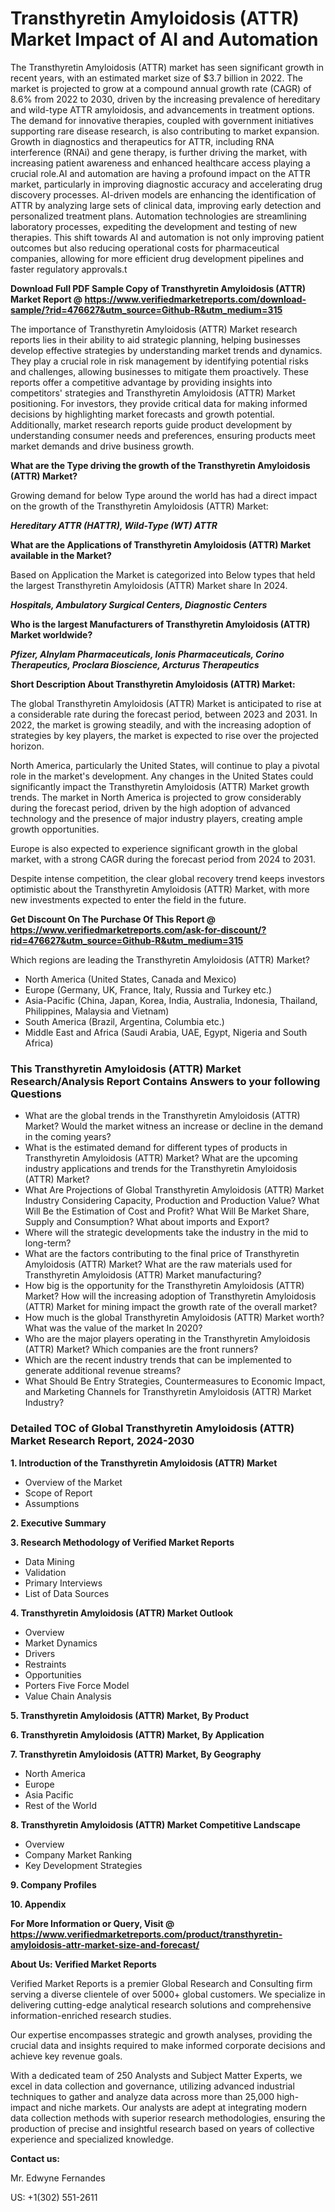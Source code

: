 <meta name="title" content="Global Transthyretin Amyloidosis (ATTR) Market Impact of AI and Automation"><meta name="description" content="The Transthyretin Amyloidosis (ATTR) market has seen significant growth in recent years, with an estimated market size of $3.7 billion in 2022. The market is projected to"><meta name="title" content="Transthyretin Amyloidosis (ATTR) Market Size, Share, Scope, Trends, Growth, Opportunities, Analysis, Forecast"><h1>Transthyretin Amyloidosis (ATTR) Market Impact of AI and Automation</h1>The Transthyretin Amyloidosis (ATTR) market has seen significant growth in recent years, with an estimated market size of $3.7 billion in 2022. The market is projected to grow at a compound annual growth rate (CAGR) of 8.6% from 2022 to 2030, driven by the increasing prevalence of hereditary and wild-type ATTR amyloidosis, and advancements in treatment options. The demand for innovative therapies, coupled with government initiatives supporting rare disease research, is also contributing to market expansion. Growth in diagnostics and therapeutics for ATTR, including RNA interference (RNAi) and gene therapy, is further driving the market, with increasing patient awareness and enhanced healthcare access playing a crucial role.AI and automation are having a profound impact on the ATTR market, particularly in improving diagnostic accuracy and accelerating drug discovery processes. AI-driven models are enhancing the identification of ATTR by analyzing large sets of clinical data, improving early detection and personalized treatment plans. Automation technologies are streamlining laboratory processes, expediting the development and testing of new therapies. This shift towards AI and automation is not only improving patient outcomes but also reducing operational costs for pharmaceutical companies, allowing for more efficient drug development pipelines and faster regulatory approvals.t</p><p id="" class=""><strong>Download Full PDF Sample Copy of Transthyretin Amyloidosis (ATTR) Market Report @ <a href="https://www.verifiedmarketreports.com/download-sample/?rid=476627&utm_source=Github-R&utm_medium=315" target="_blank">https://www.verifiedmarketreports.com/download-sample/?rid=476627&utm_source=Github-R&utm_medium=315</a></strong></p><p>The importance of&nbsp;Transthyretin Amyloidosis (ATTR) Market research reports lies in their ability to aid strategic planning, helping businesses develop effective strategies by understanding market trends and dynamics. They play a crucial role in risk management by identifying potential risks and challenges, allowing businesses to mitigate them proactively. These reports offer a competitive advantage by providing insights into competitors' strategies and Transthyretin Amyloidosis (ATTR) Market positioning. For investors, they provide critical data for making informed decisions by highlighting market forecasts and growth potential. Additionally, market research reports guide product development by understanding consumer needs and preferences, ensuring products meet market demands and drive business growth.</p><p><strong>What are the&nbsp;Type driving the growth of the Transthyretin Amyloidosis (ATTR) Market?</strong></p><p id="" class="">Growing demand for below Type around the world has had a direct impact on the growth of the Transthyretin Amyloidosis (ATTR) Market:</p><em><strong>Hereditary ATTR (HATTR), Wild-Type (WT) ATTR</strong></em></p><strong>What are the&nbsp;Applications&nbsp;of Transthyretin Amyloidosis (ATTR) Market available in the Market?</strong></p><p id="" class="">Based on Application the Market is categorized into Below types that held the largest Transthyretin Amyloidosis (ATTR) Market share In 2024.</p><em><strong>Hospitals, Ambulatory Surgical Centers, Diagnostic Centers</strong></em></p><strong>Who is the largest Manufacturers of Transthyretin Amyloidosis (ATTR) Market worldwide?</strong></p><p><em><strong>Pfizer, Alnylam Pharmaceuticals, Ionis Pharmaceuticals, Corino Therapeutics, Proclara Bioscience, Arcturus Therapeutics</strong></em></p><p id="" class=""><strong>Short Description About Transthyretin Amyloidosis (ATTR) Market:</strong></p><p>The global Transthyretin Amyloidosis (ATTR) Market is anticipated to rise at a considerable rate during the forecast period, between 2023 and 2031. In 2022, the market is growing steadily, and with the increasing adoption of strategies by key players, the market is expected to rise over the projected horizon.</p><p>North America, particularly the United States, will continue to play a pivotal role in the market's development. Any changes in the United States could significantly impact the Transthyretin Amyloidosis (ATTR) Market growth trends. The market in North America is projected to grow considerably during the forecast period, driven by the high adoption of advanced technology and the presence of major industry players, creating ample growth opportunities.</p><p>Europe is also expected to experience significant growth in the global market, with a strong CAGR during the forecast period from 2024 to 2031.</p><p>Despite intense competition, the clear global recovery trend keeps investors optimistic about the Transthyretin Amyloidosis (ATTR) Market, with more new investments expected to enter the field in the future.</p><p id="" class=""><strong>Get Discount On The Purchase Of This Report @ <a href="https://www.verifiedmarketreports.com/ask-for-discount/?rid=476627&utm_source=Github-R&utm_medium=315" target="_blank">https://www.verifiedmarketreports.com/ask-for-discount/?rid=476627&utm_source=Github-R&utm_medium=315</a></strong></p>Which regions are leading the Transthyretin Amyloidosis (ATTR) Market?</p><ul><li>North America (United States, Canada and Mexico)</li><li>Europe (Germany, UK, France, Italy, Russia and Turkey etc.)</li><li>Asia-Pacific (China, Japan, Korea, India, Australia, Indonesia, Thailand, Philippines, Malaysia and Vietnam)</li><li>South America (Brazil, Argentina, Columbia etc.)</li><li>Middle East and Africa (Saudi Arabia, UAE, Egypt, Nigeria and South Africa)</li></ul><h3 id="" class="">This Transthyretin Amyloidosis (ATTR) Market Research/Analysis Report Contains Answers to your following Questions</h3><ul><li>What are the global trends in the Transthyretin Amyloidosis (ATTR) Market? Would the market witness an increase or decline in the demand in the coming years?</li><li>What is the estimated demand for different types of products in Transthyretin Amyloidosis (ATTR) Market? What are the upcoming industry applications and trends for the Transthyretin Amyloidosis (ATTR) Market?</li><li>What Are Projections of Global Transthyretin Amyloidosis (ATTR) Market Industry Considering Capacity, Production and Production Value? What Will Be the Estimation of Cost and Profit? What Will Be Market Share, Supply and Consumption? What about imports and Export?</li><li>Where will the strategic developments take the industry in the mid to long-term?</li><li>What are the factors contributing to the final price of Transthyretin Amyloidosis (ATTR) Market? What are the raw materials used for Transthyretin Amyloidosis (ATTR) Market manufacturing?</li><li>How big is the opportunity for the Transthyretin Amyloidosis (ATTR) Market? How will the increasing adoption of Transthyretin Amyloidosis (ATTR) Market for mining impact the growth rate of the overall market?</li><li>How much is the global Transthyretin Amyloidosis (ATTR) Market worth? What was the value of the market In 2020?</li><li>Who are the major players operating in the Transthyretin Amyloidosis (ATTR) Market? Which companies are the front runners?</li><li>Which are the recent industry trends that can be implemented to generate additional revenue streams?</li><li>What Should Be Entry Strategies, Countermeasures to Economic Impact, and Marketing Channels for Transthyretin Amyloidosis (ATTR) Market Industry?</li></ul><h3 id="" class="">Detailed TOC of Global Transthyretin Amyloidosis (ATTR) Market Research Report, 2024-2030</h3><p id="" class=""><strong>1. Introduction of the Transthyretin Amyloidosis (ATTR) Market</strong></p><ul><li>Overview of the Market</li><li>Scope of Report</li><li>Assumptions</li></ul><p id="" class=""><strong>2. Executive Summary</strong></p><p id="" class=""><strong>3. Research Methodology of Verified Market Reports</strong></p><ul><li>Data Mining</li><li>Validation</li><li>Primary Interviews</li><li>List of Data Sources</li></ul><p id="" class=""><strong>4. Transthyretin Amyloidosis (ATTR) Market Outlook</strong></p><ul><li>Overview</li><li>Market Dynamics</li><li>Drivers</li><li>Restraints</li><li>Opportunities</li><li>Porters Five Force Model</li><li>Value Chain Analysis</li></ul><p id="" class=""><strong>5. Transthyretin Amyloidosis (ATTR) Market, By Product</strong></p><p id="" class=""><strong>6. Transthyretin Amyloidosis (ATTR) Market, By Application</strong></p><p id="" class=""><strong>7. Transthyretin Amyloidosis (ATTR) Market, By Geography</strong></p><ul><li>North America</li><li>Europe</li><li>Asia Pacific</li><li>Rest of the World</li></ul><p id="" class=""><strong>8. Transthyretin Amyloidosis (ATTR) Market Competitive Landscape</strong></p><ul><li>Overview</li><li>Company Market Ranking</li><li>Key Development Strategies</li></ul><p id="" class=""><strong>9. Company Profiles</strong></p><p id="" class=""><strong>10. Appendix</strong></p><p id="" class=""><strong>For More Information or Query, Visit @ <a href="https://www.verifiedmarketreports.com/product/transthyretin-amyloidosis-attr-market-size-and-forecast/" target="_blank">https://www.verifiedmarketreports.com/product/transthyretin-amyloidosis-attr-market-size-and-forecast/</a></strong></p><p id="" class=""><strong>About Us: Verified Market Reports</strong></p><p id="" class="">Verified Market Reports is a premier Global Research and Consulting firm serving a diverse clientele of over 5000+ global customers. We specialize in delivering cutting-edge analytical research solutions and comprehensive information-enriched research studies.</p><p id="" class="">Our expertise encompasses strategic and growth analyses, providing the crucial data and insights required to make informed corporate decisions and achieve key revenue goals.</p><p id="" class="">With a dedicated team of 250 Analysts and Subject Matter Experts, we excel in data collection and governance, utilizing advanced industrial techniques to gather and analyze data across more than 25,000 high-impact and niche markets. Our analysts are adept at integrating modern data collection methods with superior research methodologies, ensuring the production of precise and insightful research based on years of collective experience and specialized knowledge.</p><p id="" class=""><strong>Contact us:</strong></p><p id="" class="">Mr. Edwyne Fernandes</p><p id="" class="">US: +1(302) 551-2611</p>